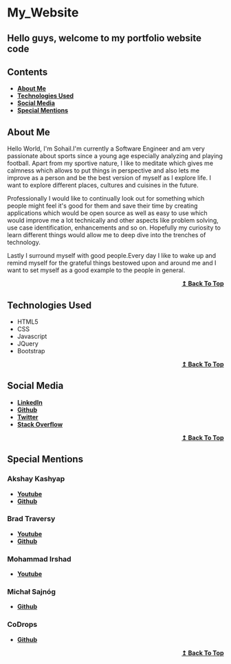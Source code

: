 # My_Website

##  Hello guys, welcome to my portfolio website code

## Contents

- <span><b><a href="#about-me">About Me</a></b></span>
- **[Technologies Used](#technologies-used)**
- **[Social Media](#social-media)**
- **[Special Mentions](#special-mentions)**


## About Me

Hello World, I'm Sohail.I'm currently a Software Engineer and am very passionate about sports since a young age especially analyzing and playing football.
Apart from my sportive nature, I like to meditate which gives me calmness which allows to put things in perspective and also lets me improve as a person and be
the best version of myself as I explore life. I want to explore different places, cultures and cuisines in the future.

Professionally I would like to continually look out for something which people might feel it's good for them and save their time by creating applications which would be open source as well as easy to use which would improve me a lot technically and other aspects like problem solving, use case identification, enhancements and so on. Hopefully my curiosity to learn different things would allow me to deep dive into the trenches of technology.

Lastly I surround myself with good people.Every day I like to wake up and remind myself for the grateful things bestowed upon and around me 
and I want to set myself as a good example to the people in general.
<div align="right">
    <b><a href="#contents">↥ Back To Top</a></b>
</div>


## Technologies Used

- HTML5
- CSS
- Javascript
- JQuery
- Bootstrap
<div align="right">
    <b><a href="#contents">↥ Back To Top</a></b>
</div>

## Social Media

- **[LinkedIn](https://www.linkedin.com/in/syed-sohail-ahmed/)**
- **[Github](https://github.com/SohailArsenal10/)**
- **[Twitter](https://twitter.com/sohail_gooner10)**
- **[Stack Overflow](https://stackoverflow.com/users/12033473/syed-sohail-ahmed)**
<div align="right">
    <b><a href="#contents">↥ Back To Top</a></b>
</div>

## Special Mentions

### Akshay Kashyap
  - **[Youtube](https://www.youtube.com/c/dailytuition)**
  - **[Github](https://github.com/akashyap2013)**

### Brad Traversy
  - **[Youtube](https://www.youtube.com/user/TechGuyWeb)**
  - **[Github](https://github.com/bradtraversy/)**
  
### Mohammad Irshad
  - **[Youtube](https://www.youtube.com/channel/UCbwXnUipZsLfUckBPsC7Jog)**
  
### Michał Sajnóg 
  - **[Github](https://github.com/michalsnik/aos)**
  
### CoDrops
  - **[Github](https://github.com/codrops)**
  
<div align="right">
    <b><a href="#contents">↥ Back To Top</a></b>
</div>  
